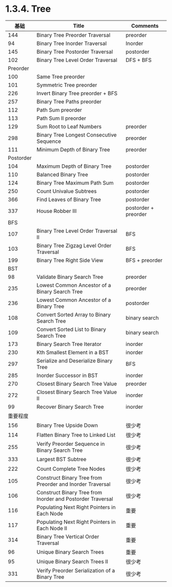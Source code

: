
# 1.3.4. Tree

基础		|Title | Comments
---|---|---
144|	Binary Tree Preorder Traversal	|preorder
94	|Binary Tree Inorder Traversal|	Inorder
145	|Binary Tree Postorder Traversal	|postorder
102|	Binary Tree Level Order Traversal|	DFS + BFS
Preorder	||	
100	|Same Tree	preorder|
101	|Symmetric Tree	preorder|
226	|Invert Binary Tree	preorder + BFS|
257|	Binary Tree Paths	preorder|
112|	Path Sum	preorder|
113|	Path Sum II	preorder|
129	|Sum Root to Leaf Numbers	|preorder
298	|Binary Tree Longest Consecutive Sequence	|preorder
111	|Minimum Depth of Binary Tree	|preorder
Postorder		||
104|	Maximum Depth of Binary Tree	|postorder
110	|Balanced Binary Tree	|postorder
124	|Binary Tree Maximum Path Sum	|postorder
250	|Count Univalue Subtrees	|postorder
366	|Find Leaves of Binary Tree|	postorder
337	|House Robber III	|postorder + preorder
BFS		||
107|	Binary Tree Level Order Traversal II	|BFS
103|	Binary Tree Zigzag Level Order Traversal|	BFS
199|	Binary Tree Right Side View	|BFS + preorder
BST		||
98	|Validate Binary Search Tree	|preorder
235	|Lowest Common Ancestor of a Binary Search Tree	|preorder
236	|Lowest Common Ancestor of a Binary Tree	|postorder
108	|Convert Sorted Array to Binary Search Tree	|binary search
109	|Convert Sorted List to Binary Search Tree	|binary search
173	|Binary Search Tree Iterator	|inorder
230	|Kth Smallest Element in a BST|	inorder
297	|Serialize and Deserialize Binary Tree	|BFS
285	|Inorder Successor in BST	|inorder
270|	Closest Binary Search Tree Value	|preorder
272|	Closest Binary Search Tree Value II|	inorder
99|	Recover Binary Search Tree	|inorder
重要程度		||
156	|Binary Tree Upside Down	|很少考
114	|Flatten Binary Tree to Linked List|	很少考
255	|Verify Preorder Sequence in Binary Search Tree	|很少考
333|	Largest BST Subtree	|很少考
222	|Count Complete Tree Nodes	|很少考
105	|Construct Binary Tree from Preorder and Inorder Traversal|	很少考
106	|Construct Binary Tree from Inorder and Postorder Traversal	|很少考
116|	Populating Next Right Pointers in Each Node	|重要
117	|Populating Next Right Pointers in Each Node II	|重要
314|	Binary Tree Vertical Order Traversal	|重要
96	|Unique Binary Search Trees	|重要
95	|Unique Binary Search Trees II	|很少考
331|	Verify Preorder Serialization of a Binary Tree|	很少考
